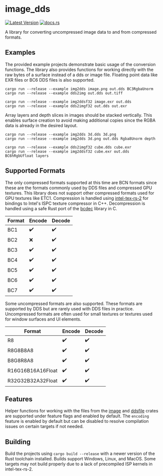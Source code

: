 # image_dds

[![Latest Version](https://img.shields.io/crates/v/image_dds.svg)](https://crates.io/crates/image_dds) [![docs.rs](https://docs.rs/image_dds/badge.svg)](https://docs.rs/image_dds)

A library for converting uncompressed image data to and from compressed formats.

## Examples
The provided example projects demonstrate basic usage of the conversion functions. 
The library also provides functions for working directly with the raw bytes of a surface instead of a dds or image file. Floating point data like EXR files or BC6 DDS files is also supported.

`cargo run --release --example img2dds image.png out.dds BC3RgbaUnorm`  
`cargo run --release --example dds2img out.dds out.tiff`  

`cargo run --release --example img2ddsf32 image.exr out.dds`  
`cargo run --release --example dds2imgf32 out.dds out.exr`  

Array layers and depth slices in images should be stacked vertically. 
This enables surface creation to avoid making additional copies since the RGBA data is already in the desired layout.

`cargo run --release --example img2dds 3d.dds 3d.png`  
`cargo run --release --example img2dds 3d.png out.dds Rgba8Unorm depth`  

`cargo run --release --example dds2imgf32 cube.dds cube.exr`  
`cargo run --release --example img2ddsf32 cube.exr out.dds BC6hRgbUfloat layers`  

## Supported Formats
The only compressed formats supported at this time are BCN formats since these are the formats commonly used by DDS files and compressed GPU textures. This library does not support other compressed formats used for GPU textures like ETC1. Compression is handled using [intel-tex-rs-2](https://github.com/Traverse-Research/intel-tex-rs-2) for bindings to Intel's ISPC texture compressor in C++. Decompression is handled using a safe Rust port of the [bcdec](https://github.com/iOrange/bcdec) library in C.

| Format | Encode | Decode |
| --- | --- | --- |
| BC1 | ✔️ | ✔️ |
| BC2 | ❌ | ✔️ |
| BC3 | ✔️ | ✔️ |
| BC4 | ✔️ | ✔️ |
| BC5 | ✔️ | ✔️ |
| BC6 | ✔️ | ✔️ |
| BC7 | ✔️ | ✔️ |

Some uncompressed formats are also supported. These formats are supported by DDS but are rarely used with DDS files in practice. Uncompressed formats are often used for small textures or textures used for window surfaces and UI elements.

| Format | Encode | Decode |
| --- | --- | --- |
| R8 | ✔️ | ✔️ |
| R8G8B8A8 | ✔️ | ✔️ |
| B8G8R8A8 | ✔️ | ✔️ |
| R16G16B16A16Float | ✔️ | ✔️ |
| R32G32B32A32Float | ✔️ | ✔️ |

## Features
Helper functions for working with the files from the [image](https://crates.io/crates/image) and [ddsfile](https://crates.io/crates/ddsfile) crates are supported under feature flags and enabled by default. The `encoding` feature is enabled by default but can be disabled to resolve compilation issues on certain targets if not needed.

## Building
Build the projects using `cargo build --release` with a newer version of the Rust toolchain installed. Builds support Windows, Linux, and MacOS. Some targets may not build properly due to a lack of precompiled ISP kernels in intel-tex-rs-2.
